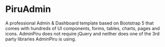 # PiruAdmin

A professional Admin & Dashboard template based on Bootstrap 5 that comes with hundreds of UI components, forms, tables, charts, pages and icons. AdminPiru does not require jQuery and neither does one of the 3rd party libraries AdminPiru is using.

